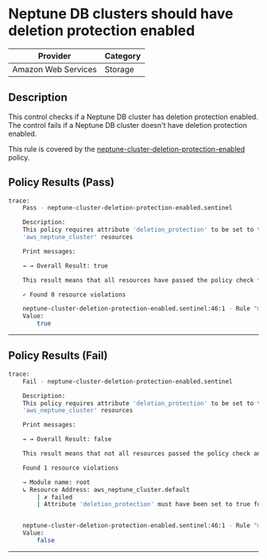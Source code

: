 #  Neptune DB clusters should have deletion protection enabled

| Provider            | Category                    |
|---------------------|-----------------------------|
| Amazon Web Services | Storage                     |

## Description

This control checks if a Neptune DB cluster has deletion protection enabled. The control fails if a Neptune DB cluster doesn't have deletion protection enabled.

This rule is covered by the [neptune-cluster-deletion-protection-enabled](../../policies/neptune/neptune-cluster-deletion-protection-enabled.sentinel) policy.

## Policy Results (Pass)
```bash
trace:
    Pass - neptune-cluster-deletion-protection-enabled.sentinel

    Description:
    This policy requires attribute 'deletion_protection' to be set to true for
    'aws_neptune_cluster' resources

    Print messages:

    → → Overall Result: true

    This result means that all resources have passed the policy check for the policy neptune-cluster-deletion-protection-enabled.

    ✓ Found 0 resource violations

    neptune-cluster-deletion-protection-enabled.sentinel:46:1 - Rule "main"
    Value:
        true
```

---

## Policy Results (Fail)
```bash
trace:
    Fail - neptune-cluster-deletion-protection-enabled.sentinel

    Description:
    This policy requires attribute 'deletion_protection' to be set to true for
    'aws_neptune_cluster' resources

    Print messages:

    → → Overall Result: false

    This result means that not all resources passed the policy check and the protected behavior is not allowed for the policy neptune-cluster-deletion-protection-enabled.

    Found 1 resource violations

    → Module name: root
    ↳ Resource Address: aws_neptune_cluster.default
        | ✗ failed
        | Attribute 'deletion_protection' must have been set to true for 'aws_neptune_cluster' resources.Refer to https://docs.aws.amazon.com/securityhub/latest/userguide/neptune-controls.html#neptune-4 for more details.


    neptune-cluster-deletion-protection-enabled.sentinel:46:1 - Rule "main"
    Value:
        false
```

---